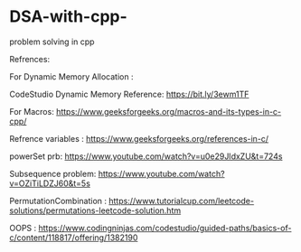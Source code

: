 # DSA-with-cpp-
problem solving in cpp 

Refrences:

For Dynamic Memory Allocation :
 
CodeStudio Dynamic Memory Reference: https://bit.ly/3ewm1TF

For Macros: https://www.geeksforgeeks.org/macros-and-its-types-in-c-cpp/

Refrence variables : https://www.geeksforgeeks.org/references-in-c/

powerSet prb: https://www.youtube.com/watch?v=u0e29JIdxZU&t=724s

Subsequence problem: https://www.youtube.com/watch?v=OZiTiLDZJ60&t=5s

PermutationCombination : https://www.tutorialcup.com/leetcode-solutions/permutations-leetcode-solution.htm

OOPS : https://www.codingninjas.com/codestudio/guided-paths/basics-of-c/content/118817/offering/1382190